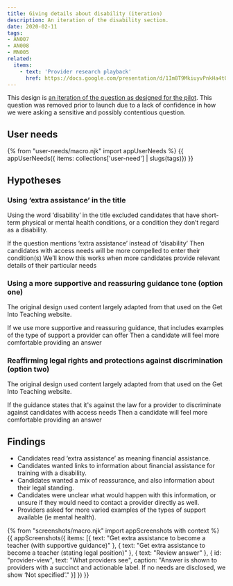 ```yaml
---
title: Giving details about disability (iteration)
description: An iteration of the disability section.
date: 2020-02-11
tags:
- AN007
- AN008
- MN005
related:
  items:
    - text: 'Provider research playback'
      href: https://docs.google.com/presentation/d/1Im8T9MkiuyvPnkHa4tOeZU9M-Sl_E10Zkv2mrn6lEJY/edit#slide=id.p
---
```


This design is [an iteration of the question as designed for the pilot](/apply-for-teacher-training/training-with-a-disability). This question was removed prior to launch due to a lack of confidence in how we were asking a sensitive and possibly contentious question.

## User needs

{% from "user-needs/macro.njk" import appUserNeeds %}
{{ appUserNeeds({ items: collections['user-need'] | slugs(tags)}) }}

## Hypotheses

### Using ‘extra assistance’ in the title

Using the word ‘disability’ in the title excluded candidates that have short-term physical or mental health conditions, or a condition they don’t regard as a disability.

If the question mentions ‘extra assistance’ instead of ‘disability’
Then candidates with access needs will be more compelled to enter their condition(s)
We’ll know this works when more candidates provide relevant details of their particular needs

### Using a more supportive and reassuring guidance tone (option one)

The original design used content largely adapted from that used on the Get Into Teaching website.

If we use more supportive and reassuring guidance, that includes examples of the type of support a provider can offer
Then a candidate will feel more comfortable providing an answer

### Reaffirming legal rights and protections against discrimination (option two)

The original design used content largely adapted from that used on the Get Into Teaching website.

If the guidance states that it's against the law for a provider to discriminate against candidates with access needs
Then a candidate will feel more comfortable providing an answer

## Findings

* Candidates read ‘extra assistance’ as meaning financial assistance.
* Candidates wanted links to information about financial assistance for training with a disability.
* Candidates wanted a mix of reassurance, and also information about their legal standing.
* Candidates were unclear what would happen with this information, or unsure if they would need to contact a provider directly as well.
* Providers asked for more varied examples of the types of support available (ie mental health).

{% from "screenshots/macro.njk" import appScreenshots with context %}
{{ appScreenshots({
  items: [{
    text: "Get extra assistance to become a teacher (with supportive guidance)"
  }, {
    text: "Get extra assistance to become a teacher (stating legal position)"
  }, {
    text: "Review answer"
  }, {
    id: "provider-view",
    text: "What providers see",
    caption: "Answer is shown to providers with a succinct and actionable label. If no needs are disclosed, we show ‘Not specified’."
  }]
}) }}
